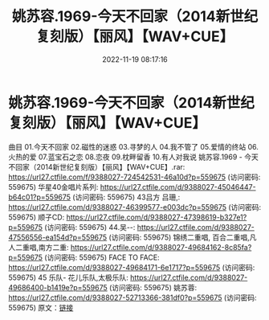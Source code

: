 ﻿---
title: 姚苏容.1969-今天不回家（2014新世纪复刻版）【丽风】【WAV+CUE】
date: 2022-11-19 08:17:16
categories: WAV车载音乐、镜像
tags: 华语中文
---
# 姚苏容.1969-今天不回家（2014新世纪复刻版）【丽风】【WAV+CUE】

曲目
01.今天不回家
02.磁性的迷惑
03.寻梦的人
04.我不管了
05.爱情的终站
06.火热的爱
07.蓝宝石之恋
08.恋夜
09.枕畔留香
10.有人对我说
姚苏容.1969 -
今天不回家（2014新世纪复刻版）【丽风】【WAV+CUE】.rar: https://url27.ctfile.com/f/9388027-724542531-46a10d?p=559675
(访问密码: 559675)
华星40金唱片系列: https://url27.ctfile.com/d/9388027-45046447-b64c01?p=559675
(访问密码: 559675)
43吕方 吕珊,: https://url27.ctfile.com/d/9388027-46399577-e003dc?p=559675
(访问密码: 559675)
顺子CD: https://url27.ctfile.com/d/9388027-47398619-b327e1?p=559675
(访问密码: 559675)
44.吴--: https://url27.ctfile.com/d/9388027-47556556-ea154d?p=559675
(访问密码: 559675)
锦绣二重唱, 百合二重唱,凡人二重唱,南方二重: https://url27.ctfile.com/d/9388027-49684162-8c85fa?p=559675
(访问密码: 559675)
FACE TO FACE: https://url27.ctfile.com/d/9388027-49684171-6e1717?p=559675
(访问密码: 559675)
45 乐队- 花儿乐队,太极乐队: https://url27.ctfile.com/d/9388027-49686400-b1419e?p=559675
(访问密码: 559675)
姚苏蓉: https://url27.ctfile.com/d/9388027-52713366-381df0?p=559675
(访问密码: 559675)
原文：[链接](https://blog.sina.com.cn/s/blog_1647c7e76010310bj.html)